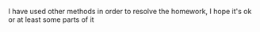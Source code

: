 I have used other methods in order to resolve the homework, I hope it's ok or at least some parts of it
